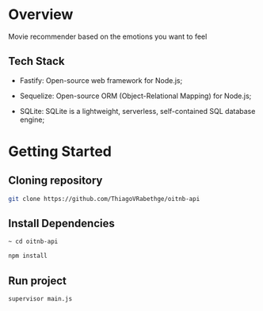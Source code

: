 # Overview

Movie recommender based on the emotions you want to feel

## Tech Stack

- Fastify: Open-source web framework for Node.js;

- Sequelize: Open-source ORM (Object-Relational Mapping) for Node.js;

- SQLite: SQLite is a lightweight, serverless, self-contained SQL database engine;

# Getting Started

## Cloning repository

```bash
git clone https://github.com/ThiagoVRabethge/oitnb-api
```

## Install Dependencies

```bash
~ cd oitnb-api
```

```bash
npm install
```

## Run project

```bash
supervisor main.js
```